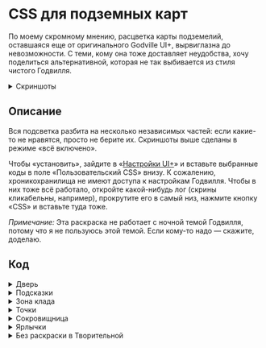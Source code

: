 # CSS для подземных карт

По моему скромному мнению, расцветка карты подземелий, оставшаяся еще от оригинального Godville UI+,
вырвиглазна до невозможности. С теми, кому она тоже доставляет неудобства, хочу поделиться
альтернативной, которая не так выбивается из стиля чистого Годвилля.

<details><summary>Скриншоты</summary>

[![Скриншот 1][pic-1]][log-1][![Скриншот 2][pic-2]][log-2]  
[![Скриншот 3][pic-3]][log-3][![Скриншот 4][pic-4]][log-4]  
[![Скриншот 5][pic-5]][log-5][![Скриншот 6][pic-6]][log-6]

</details>

[log-1]: https://gdvl.tk/duels/log/6fcbe
[log-2]: https://gv.erinome.net/duels/log/cjpte
[log-3]: https://gv.erinome.net/duels/log/fjrnjh4am
[log-4]: https://gv.erinome.net/duels/log/h212fqb0u
[log-5]: https://gdvl.tk/duels/log/28edl
[log-6]: https://gv.erinome.net/duels/log/2xclyluqn
[pic-1]: https://i.imgur.com/32Eqohe.png
[pic-2]: https://i.imgur.com/U2N91J2.png
[pic-3]: https://i.imgur.com/uJkh1Ij.png
[pic-4]: https://i.imgur.com/NKqkR3K.png
[pic-5]: https://i.imgur.com/NFTAIKo.png
[pic-6]: https://i.imgur.com/c00Dp3A.png


## Описание

Вся подсветка разбита на несколько независимых частей: если какие-то не нравятся, просто не берите
их. Скриншоты выше сделаны в режиме «всё включено».

Чтобы «установить», зайдите в «[Настройки UI+][ui-settings]» и вставьте выбранные коды в поле
«Пользовательский CSS» внизу. К сожалению, хроникохранилища не имеют доступа к настройкам Годвилля.
Чтобы в них тоже всё работало, откройте какой-нибудь лог (скрины кликабельны, например), прокрутите
его в самый низ, нажмите кнопку «CSS» и вставьте туда тоже.

*Примечание:* Эта раскраска не работает с ночной темой Годвилля, потому что я не пользуюсь этой
темой. Если кому-то надо&nbsp;— скажите, доделаю.

[ui-settings]: https://godville.net/user/profile#ui_settings


## Код

<details><summary>Дверь</summary>

Помечает клетку входа символом двери вместо буквы «В», которая была на традиционных картах.

```css
/* Дверь (начало). */
body:not(.th_nightly) .map_exit_pos_ru::before,
body:not(.th_nightly) .map_exit_pos_en::before {
    display: none;
}

body:not(.th_nightly) .map_exit_pos_ru,
body:not(.th_nightly) .map_exit_pos_en {
    color: #555;
}
/* Дверь (конец). */
```

</details>
<details><summary>Подсказки</summary>

Перекрашивает стрелки и термометры обратно в чёрный цвет.

```css
/* Подсказки (начало). */
body:not(.th_nightly) .dmc.pointerMarker {
    color: #555;
}
/* Подсказки (конец). */
```

</details>
<details><summary>Зона клада</summary>

Не понимаю, зачем заливать полкарты красным. Следующий код заменяет красные пометки на курсив,
а оранжевые (термодинамика)&nbsp;— на курсив с уменьшенным шрифтом.

```css
/* Зона клада (начало). */
body:not(.th_nightly) .dmc.pointerMatched,
body:not(.th_nightly) .dmc.pointerMatchedThermo,
body:not(.th_nightly) .dmc.map_pos.pointerMatched,
body:not(.th_nightly) .dmc.map_pos.pointerMatchedThermo {
    color: #555;
}

.dmc.pointerMatched,
.dmc.pointerMatchedThermo {
    font-style: italic;
}

.dmc.pointerMatchedThermo:not(.map_pos) {
    font-size: 0.7em;
}
/* Зона клада (конец). */
```

</details>
<details><summary>Точки</summary>

Заменяет вопросики, в которых гарантированно нет стенок, точками (особенно удобно при просмотре
чужих логов и живых трансляций). В зоне клада ставятся курсивные проколотые точки. В неточной зоне
(термодинамика)&nbsp;— маленькие точки.

```css
/* Точки (начало). */
body:not(.th_nightly) .dmc.notAWall {
    color: transparent;
}

body:not(.th_nightly) .dmc.notAWall::before {
    display: block;
    padding: 1px 0 20px;
    text-align: center;
    font-weight: bold;
    color: #7E7E7E;
    content: "•";
}

body:not(.th_nightly) .dmc.notAWall.pointerMatched::before {
    font-weight: normal;
    color: #555;
    content: "⚬";
}

body:not(.th_nightly) .dmc.notAWall.pointerMatchedThermo::before {
    font-size: 1em;
    font-style: normal;
    color: #111;
    content: "·";
}
/* Точки (конец). */
```

Если вы хотите размечать зону клада красным/оранжевым цветом, **вместо** кода выше возьмите этот.

```css
/* Цветные точки (начало). */
.dmc.notAWall::before {
    display: block;
    padding: 1px 0 20px;
    text-align: center;
    font-weight: bold;
    content: "•";
}

.dmc.notAWall:not(.pointerMatched):not(.pointerMatchedThermo)::before {
    color: #7E7E7E;
}
/* Цветные точки (конец). */
```

</details>
<details><summary>Сокровищница</summary>

При входе в сокровищницу красит значок золотисто-оранжевым.

```css
/* Сокровищница (начало). */
.dmc.treasureChest {
    color: #BF8500 !important;
}

.dmc.treasureChest:not(.dmh) {
    background: none;
}

.dmc.treasureChest:not(.dmh).dmv {
    background: rgba(25, 155, 220, 0.07);
}

.dmc.treasureChest:not(.dmh).dmv:hover {
    background: rgba(25, 155, 220, 0.2);
}
/* Сокровищница (конец). */
```

</details>
<details><summary>Ярлычки</summary>

Как оказалось, я не воспринимаю целиком закрашенные клетки как проходимые. Поэтому уголки. Пробовал
пару других форм (полоски по краям, цветной кружок в центре)&nbsp;— неудобно.

Первые пару дней было трудно определять, какой уголок к какой клетке относится (особенно если их
несколько рядом), потом освоился.

```css
/* Ярлычки (начало). */
body:not(.th_nightly) .dmc:not(.dmh).vault {
    background: linear-gradient(225deg, #00BDA6 18%, transparent 20%, transparent 80%, #00BDA6 82%);
    color: #008675;
}

body:not(.th_nightly) .dmc:not(.dmh).boss {
    background: linear-gradient(225deg, transparent 80%, #FDBB25 82%);
}

body:not(.th_nightly) .dmc:not(.dmh).boss.dmv {
    background: linear-gradient(225deg, rgba(25, 155, 220, 0.07) 80%, #FDBB25 82%);
}

body:not(.th_nightly) .dmc:not(.dmh).boss.dmv:hover {
    background: linear-gradient(225deg, rgba(25, 155, 220, 0.2) 80%, #FDBB25 82%);
}

body:not(.th_nightly) .dmc:not(.dmh).boss.bonusGodpower {
    background: linear-gradient(225deg, #58BCE2 18%, transparent 20%, transparent 80%, #FDBB25 82%);
}

body:not(.th_nightly) .dmc:not(.dmh).boss.bonusGodpower.dmv {
    background: linear-gradient(225deg, #58BCE2 18%, rgba(25, 155, 220, 0.07) 20%, rgba(25, 155, 220, 0.07) 80%, #FDBB25 82%);
}

body:not(.th_nightly) .dmc:not(.dmh).boss.bonusGodpower.dmv:hover {
    background: linear-gradient(225deg, #58BCE2 18%, rgba(25, 155, 220, 0.2) 20%, rgba(25, 155, 220, 0.2) 80%, #FDBB25 82%);
}

body:not(.th_nightly) .dmc:not(.dmh).boss.bonusHealth {
    background: linear-gradient(225deg, #18CE18 18%, transparent 20%, transparent 80%, #FDBB25 82%);
}

body:not(.th_nightly) .dmc:not(.dmh).boss.bonusHealth.dmv {
    background: linear-gradient(225deg, #18CE18 18%, rgba(25, 155, 220, 0.07) 20%, rgba(25, 155, 220, 0.07) 80%, #FDBB25 82%);
}

body:not(.th_nightly) .dmc:not(.dmh).boss.bonusHealth.dmv:hover {
    background: linear-gradient(225deg, #18CE18 18%, rgba(25, 155, 220, 0.2) 20%, rgba(25, 155, 220, 0.2) 80%, #FDBB25 82%);
}

body:not(.th_nightly) .dmc:not(.dmh).boss.trapLowDamage {
    background: linear-gradient(225deg, #FF8282 18%, transparent 20%, transparent 80%, #FDBB25 82%);
}

body:not(.th_nightly) .dmc:not(.dmh).boss.trapLowDamage.dmv {
    background: linear-gradient(225deg, #FF8282 18%, rgba(25, 155, 220, 0.07) 20%, rgba(25, 155, 220, 0.07) 80%, #FDBB25 82%);
}

body:not(.th_nightly) .dmc:not(.dmh).boss.trapLowDamage.dmv:hover {
    background: linear-gradient(225deg, #FF8282 18%, rgba(25, 155, 220, 0.2) 20%, rgba(25, 155, 220, 0.2) 80%, #FDBB25 82%);
}

body:not(.th_nightly) .dmc:not(.dmh).bonusGodpower {
    background: linear-gradient(225deg, #58BCE2 18%, transparent 20%);
}

body:not(.th_nightly) .dmc:not(.dmh).bonusGodpower.dmv {
    background: linear-gradient(225deg, #58BCE2 18%, rgba(25, 155, 220, 0.07) 20%);
}

body:not(.th_nightly) .dmc:not(.dmh).bonusGodpower.dmv:hover {
    background: linear-gradient(225deg, #58BCE2 18%, rgba(25, 155, 220, 0.2) 20%);
}

body:not(.th_nightly) .dmc:not(.dmh).bonusHealth {
    background: linear-gradient(225deg, #18CE18 18%, transparent 20%);
}

body:not(.th_nightly) .dmc:not(.dmh).bonusHealth.dmv {
    background: linear-gradient(225deg, #18CE18 18%, rgba(25, 155, 220, 0.07) 20%);
}

body:not(.th_nightly) .dmc:not(.dmh).bonusHealth.dmv:hover {
    background: linear-gradient(225deg, #18CE18 18%, rgba(25, 155, 220, 0.2) 20%);
}

body:not(.th_nightly) .dmc:not(.dmh).trapUnknown {
    background: transparent;
}

body:not(.th_nightly) .dmc:not(.dmh).trapUnknown.dmv {
    background: rgba(25, 155, 220, 0.07);
}

body:not(.th_nightly) .dmc:not(.dmh).trapUnknown.dmv:hover {
    background: rgba(25, 155, 220, 0.2);
}

body:not(.th_nightly) .dmc:not(.dmh).trapMoveLoss {
    background: linear-gradient(225deg, #888888 18%, transparent 20%);
}

body:not(.th_nightly) .dmc:not(.dmh).trapMoveLoss.dmv {
    background: linear-gradient(225deg, #888888 18%, rgba(25, 155, 220, 0.07) 20%);
}

body:not(.th_nightly) .dmc:not(.dmh).trapMoveLoss.dmv:hover {
    background: linear-gradient(225deg, #888888 18%, rgba(25, 155, 220, 0.2) 20%);
}

body:not(.th_nightly) .dmc:not(.dmh).trapGold,
body:not(.th_nightly) .dmc:not(.dmh).trapTrophy {
    background: linear-gradient(225deg, #C8CE83 18%, transparent 20%);
}

body:not(.th_nightly) .dmc:not(.dmh).trapGold.dmv,
body:not(.th_nightly) .dmc:not(.dmh).trapTrophy.dmv {
    background: linear-gradient(225deg, #C8CE83 18%, rgba(25, 155, 220, 0.07) 20%);
}

body:not(.th_nightly) .dmc:not(.dmh).trapGold.dmv:hover,
body:not(.th_nightly) .dmc:not(.dmh).trapTrophy.dmv:hover {
    background: linear-gradient(225deg, #C8CE83 18%, rgba(25, 155, 220, 0.2) 20%);
}

body:not(.th_nightly) .dmc:not(.dmh).trapLowDamage,
body:not(.th_nightly) .dmc:not(.dmh).trapModerateDamage {
    background: linear-gradient(225deg, #FF8282 18%, transparent 20%);
}

body:not(.th_nightly) .dmc:not(.dmh).trapLowDamage.dmv,
body:not(.th_nightly) .dmc:not(.dmh).trapModerateDamage.dmv {
    background: linear-gradient(225deg, #FF8282 18%, rgba(25, 155, 220, 0.07) 20%);
}

body:not(.th_nightly) .dmc:not(.dmh).trapLowDamage.dmv:hover,
body:not(.th_nightly) .dmc:not(.dmh).trapModerateDamage.dmv:hover {
    background: linear-gradient(225deg, #FF8282 18%, rgba(25, 155, 220, 0.2) 20%);
}

body:not(.th_nightly) .dmc:not(.dmh).trapModerateDamage.trapTrophy {
    background: linear-gradient(225deg, #FF8282 18%, transparent 20%, transparent 80%, #C8CE83 82%);
}

body:not(.th_nightly) .dmc:not(.dmh).trapModerateDamage.trapTrophy.dmv {
    background: linear-gradient(225deg, #FF8282 18%, rgba(25, 155, 220, 0.07) 20%, rgba(25, 155, 220, 0.07) 80%, #C8CE83 82%);
}

body:not(.th_nightly) .dmc:not(.dmh).trapModerateDamage.trapTrophy.dmv:hover {
    background: linear-gradient(225deg, #FF8282 18%, rgba(25, 155, 220, 0.2) 20%, rgba(25, 155, 220, 0.2) 80%, #C8CE83 82%);
}

body:not(.th_nightly) .dmc:not(.dmh).bossHint {
    background: linear-gradient(225deg, transparent 80%, #FDBB25 82%);
}

body:not(.th_nightly) .dmc:not(.dmh).bossHint.dmv {
    background: linear-gradient(225deg, rgba(25, 155, 220, 0.07) 80%, #FDBB25 82%);
}

body:not(.th_nightly) .dmc:not(.dmh).bossHint.dmv:hover {
    background: linear-gradient(225deg, rgba(25, 155, 220, 0.2) 80%, #FDBB25 82%);
}

body:not(.th_nightly) .dmc:not(.dmh).bossHint.bonusGodpower {
    background: linear-gradient(225deg, #58BCE2 18%, transparent 20%, transparent 80%, #FDBB25 82%);
}

body:not(.th_nightly) .dmc:not(.dmh).bossHint.bonusGodpower.dmv {
    background: linear-gradient(225deg, #58BCE2 18%, rgba(25, 155, 220, 0.07) 20%, rgba(25, 155, 220, 0.07) 80%, #FDBB25 82%);
}

body:not(.th_nightly) .dmc:not(.dmh).bossHint.bonusGodpower.dmv:hover {
    background: linear-gradient(225deg, #58BCE2 18%, rgba(25, 155, 220, 0.2) 20%, rgba(25, 155, 220, 0.2) 80%, #FDBB25 82%);
}

body:not(.th_nightly) .dmc:not(.dmh).bossHint.bonusHealth {
    background: linear-gradient(225deg, #18CE18 18%, transparent 20%, transparent 80%, #FDBB25 82%);
}

body:not(.th_nightly) .dmc:not(.dmh).bossHint.bonusHealth.dmv {
    background: linear-gradient(225deg, #18CE18 18%, rgba(25, 155, 220, 0.07) 20%, rgba(25, 155, 220, 0.07) 80%, #FDBB25 82%);
}

body:not(.th_nightly) .dmc:not(.dmh).bossHint.bonusHealth.dmv:hover {
    background: linear-gradient(225deg, #18CE18 18%, rgba(25, 155, 220, 0.2) 20%, rgba(25, 155, 220, 0.2) 80%, #FDBB25 82%);
}

body:not(.th_nightly) .dmc:not(.dmh).bossHint.trapUnknown {
    background: linear-gradient(225deg, transparent 80%, #FDBB25 82%);
}

body:not(.th_nightly) .dmc:not(.dmh).bossHint.trapUnknown.dmv {
    background: linear-gradient(225deg, rgba(25, 155, 220, 0.07) 80%, #FDBB25 82%);
}

body:not(.th_nightly) .dmc:not(.dmh).bossHint.trapUnknown.dmv:hover {
    background: linear-gradient(225deg, rgba(25, 155, 220, 0.2) 80%, #FDBB25 82%);
}

body:not(.th_nightly) .dmc:not(.dmh).bossHint.trapMoveLoss {
    background: linear-gradient(225deg, #888888 18%, transparent 20%, transparent 80%, #FDBB25 82%);
}

body:not(.th_nightly) .dmc:not(.dmh).bossHint.trapMoveLoss.dmv {
    background: linear-gradient(225deg, #888888 18%, rgba(25, 155, 220, 0.07) 20%, rgba(25, 155, 220, 0.07) 80%, #FDBB25 82%);
}

body:not(.th_nightly) .dmc:not(.dmh).bossHint.trapMoveLoss.dmv:hover {
    background: linear-gradient(225deg, #888888 18%, rgba(25, 155, 220, 0.2) 20%, rgba(25, 155, 220, 0.2) 80%, #FDBB25 82%);
}

body:not(.th_nightly) .dmc:not(.dmh).bossHint.trapGold,
body:not(.th_nightly) .dmc:not(.dmh).bossHint.trapTrophy {
    background: linear-gradient(225deg, #C8CE83 18%, transparent 20%, transparent 80%, #FDBB25 82%);
}

body:not(.th_nightly) .dmc:not(.dmh).bossHint.trapGold.dmv,
body:not(.th_nightly) .dmc:not(.dmh).bossHint.trapTrophy.dmv {
    background: linear-gradient(225deg, #C8CE83 18%, rgba(25, 155, 220, 0.07) 20%, rgba(25, 155, 220, 0.07) 80%, #FDBB25 82%);
}

body:not(.th_nightly) .dmc:not(.dmh).bossHint.trapGold.dmv:hover,
body:not(.th_nightly) .dmc:not(.dmh).bossHint.trapTrophy.dmv:hover {
    background: linear-gradient(225deg, #C8CE83 18%, rgba(25, 155, 220, 0.2) 20%, rgba(25, 155, 220, 0.2) 80%, #FDBB25 82%);
}

body:not(.th_nightly) .dmc:not(.dmh).bossHint.trapLowDamage,
body:not(.th_nightly) .dmc:not(.dmh).bossHint.trapModerateDamage {
    background: linear-gradient(225deg, #FF8282 18%, transparent 20%, transparent 80%, #FDBB25 82%);
}

body:not(.th_nightly) .dmc:not(.dmh).bossHint.trapLowDamage.dmv,
body:not(.th_nightly) .dmc:not(.dmh).bossHint.trapModerateDamage.dmv {
    background: linear-gradient(225deg, #FF8282 18%, rgba(25, 155, 220, 0.07) 20%, rgba(25, 155, 220, 0.07) 80%, #FDBB25 82%);
}

body:not(.th_nightly) .dmc:not(.dmh).bossHint.trapLowDamage.dmv:hover,
body:not(.th_nightly) .dmc:not(.dmh).bossHint.trapModerateDamage.dmv:hover {
    background: linear-gradient(225deg, #FF8282 18%, rgba(25, 155, 220, 0.2) 20%, rgba(25, 155, 220, 0.2) 80%, #FDBB25 82%);
}
/* Ярлычки (конец). */
```

Да, я знаю, о чём вы думаете. Нет, лишнего здесь нет, всё нужное.

На самом деле ярлыки&nbsp;— это диагональный градиент, ага.

</details>
<details><summary>Без раскраски в Творительной</summary>

В Творительной нет разнотипных ловушек и не нужно подсвечивать предупреждения о боссе по соседству.
Там нет необходимости красить вообще что-либо.

```css
/* Отмена раскраски в Творительной (начало). */
body:not(.th_nightly) .dmc.masterBossForge,
body:not(.th_nightly) .dmc.lesserBossForge,
body:not(.th_nightly) .dmc.trapForge,
body.th_nightly .dmc.masterBossForge,
body.th_nightly .dmc.lesserBossForge,
body.th_nightly .dmc.trapForge {
    background: transparent;
}

body:not(.th_nightly) .dmc.dmp,
body.th_nightly .dmc.dmp {
    background: rgba(25, 155, 220, 0.2);
}
/* Отмена раскраски в Творительной (конец). */
```

</details>

